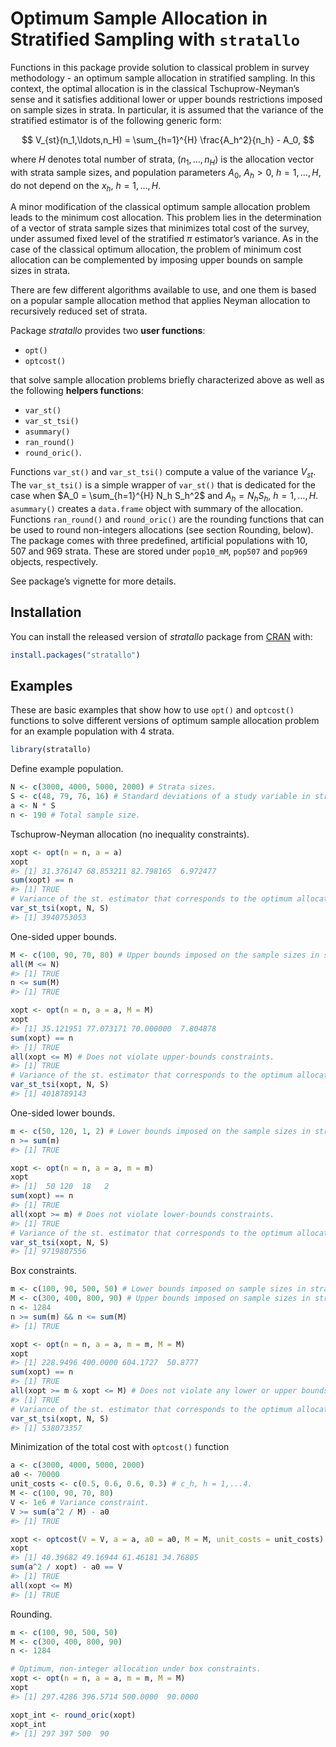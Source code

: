 
<!-- README.md is generated from README.Rmd. Please edit that file -->
# Optimum Sample Allocation in Stratified Sampling with `stratallo`

<!-- badges: start -->
<!-- badges: end -->

Functions in this package provide solution to classical problem in
survey methodology - an optimum sample allocation in stratified
sampling. In this context, the optimal allocation is in the classical
Tschuprow-Neyman’s sense and it satisfies additional lower or upper
bounds restrictions imposed on sample sizes in strata. In particular, it
is assumed that the variance of the stratified estimator is of the
following generic form:

$$
  V_{st}(n_1,\ldots,n_H) = \sum_{h=1}^{H} \frac{A_h^2}{n_h} - A_0,
$$

where $H$ denotes total number of strata, $(n_1,\ldots,n_H)$ is the
allocation vector with strata sample sizes, and population parameters
$A_0$, $A_h > 0$, $h = 1,\ldots,H$, do not depend on the $x_h$,
$h = 1,\ldots,H$.

A minor modification of the classical optimum sample allocation problem
leads to the minimum cost allocation. This problem lies in the
determination of a vector of strata sample sizes that minimizes total
cost of the survey, under assumed fixed level of the stratified $\pi$
estimator’s variance. As in the case of the classical optimum
allocation, the problem of minimum cost allocation can be complemented
by imposing upper bounds on sample sizes in strata.

There are few different algorithms available to use, and one them is
based on a popular sample allocation method that applies Neyman
allocation to recursively reduced set of strata.

Package *stratallo* provides two **user functions**:

- `opt()`
- `optcost()`

that solve sample allocation problems briefly characterized above as
well as the following **helpers functions**:

- `var_st()`
- `var_st_tsi()`
- `asummary()`
- `ran_round()`
- `round_oric()`.

Functions `var_st()` and `var_st_tsi()` compute a value of the variance
$V_{st}$. The `var_st_tsi()` is a simple wrapper of `var_st()` that is dedicated
for the case when $A_0 = \sum_{h=1}^{H} N_h S_h^2$ and
$A_h = N_h S_h$, $h = 1,\ldots,H$. `asummary()` creates a `data.frame`
object with summary of the allocation. Functions `ran_round()` and
`round_oric()` are the rounding functions that can be used to round
non-integers allocations (see section Rounding, below). The package
comes with three predefined, artificial populations with 10, 507 and 969
strata. These are stored under `pop10_mM`, `pop507` and `pop969`
objects, respectively.

See package’s vignette for more details.

## Installation

You can install the released version of *stratallo* package from
[CRAN](https://CRAN.R-project.org) with:

``` r
install.packages("stratallo")
```

## Examples

These are basic examples that show how to use `opt()` and `optcost()`
functions to solve different versions of optimum sample allocation
problem for an example population with 4 strata.

``` r
library(stratallo)
```

Define example population.

``` r
N <- c(3000, 4000, 5000, 2000) # Strata sizes.
S <- c(48, 79, 76, 16) # Standard deviations of a study variable in strata.
a <- N * S
n <- 190 # Total sample size.
```

Tschuprow-Neyman allocation (no inequality constraints).

``` r
xopt <- opt(n = n, a = a)
xopt
#> [1] 31.376147 68.853211 82.798165  6.972477
sum(xopt) == n
#> [1] TRUE
# Variance of the st. estimator that corresponds to the optimum allocation.
var_st_tsi(xopt, N, S)
#> [1] 3940753053
```

One-sided upper bounds.

``` r
M <- c(100, 90, 70, 80) # Upper bounds imposed on the sample sizes in strata.
all(M <= N)
#> [1] TRUE
n <= sum(M)
#> [1] TRUE

xopt <- opt(n = n, a = a, M = M)
xopt
#> [1] 35.121951 77.073171 70.000000  7.804878
sum(xopt) == n
#> [1] TRUE
all(xopt <= M) # Does not violate upper-bounds constraints.
#> [1] TRUE
# Variance of the st. estimator that corresponds to the optimum allocation.
var_st_tsi(xopt, N, S)
#> [1] 4018789143
```

One-sided lower bounds.

``` r
m <- c(50, 120, 1, 2) # Lower bounds imposed on the sample sizes in strata.
n >= sum(m)
#> [1] TRUE

xopt <- opt(n = n, a = a, m = m)
xopt
#> [1]  50 120  18   2
sum(xopt) == n
#> [1] TRUE
all(xopt >= m) # Does not violate lower-bounds constraints.
#> [1] TRUE
# Variance of the st. estimator that corresponds to the optimum allocation.
var_st_tsi(xopt, N, S)
#> [1] 9719807556
```

Box constraints.

``` r
m <- c(100, 90, 500, 50) # Lower bounds imposed on sample sizes in strata.
M <- c(300, 400, 800, 90) # Upper bounds imposed on sample sizes in strata.
n <- 1284
n >= sum(m) && n <= sum(M)
#> [1] TRUE

xopt <- opt(n = n, a = a, m = m, M = M)
xopt
#> [1] 228.9496 400.0000 604.1727  50.8777
sum(xopt) == n
#> [1] TRUE
all(xopt >= m & xopt <= M) # Does not violate any lower or upper bounds constraints.
#> [1] TRUE
# Variance of the st. estimator that corresponds to the optimum allocation.
var_st_tsi(xopt, N, S)
#> [1] 538073357
```

Minimization of the total cost with `optcost()` function

``` r
a <- c(3000, 4000, 5000, 2000)
a0 <- 70000
unit_costs <- c(0.5, 0.6, 0.6, 0.3) # c_h, h = 1,...4.
M <- c(100, 90, 70, 80)
V <- 1e6 # Variance constraint.
V >= sum(a^2 / M) - a0
#> [1] TRUE

xopt <- optcost(V = V, a = a, a0 = a0, M = M, unit_costs = unit_costs)
xopt
#> [1] 40.39682 49.16944 61.46181 34.76805
sum(a^2 / xopt) - a0 == V
#> [1] TRUE
all(xopt <= M)
#> [1] TRUE
```

Rounding.

``` r
m <- c(100, 90, 500, 50)
M <- c(300, 400, 800, 90)
n <- 1284

# Optimum, non-integer allocation under box constraints.
xopt <- opt(n = n, a = a, m = m, M = M)
xopt
#> [1] 297.4286 396.5714 500.0000  90.0000

xopt_int <- round_oric(xopt)
xopt_int
#> [1] 297 397 500  90
```
